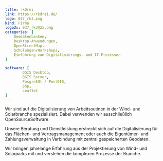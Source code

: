 ```yaml
---
title: rkDrei
link: https://rkdrei.de/
logo: 037_rk3.png
kind: Firma
logo2x: 037_rk3@2x.png
categories: [
   	Geodatenbanken,
	Desktop-Anwendungen,
	OpenStreetMap,
	Schulungen/Workshops,
	Einführung von Digitalisierungs- und IT-Prozessen
]

software: [
    	QGIS Desktop, 
    	QGIS Server, 
    	PosgreSQl / PostGIS, 
    	php, 
    	Leaflet
]
---
```


Wir sind auf die Digitalisierung von Arbeitsoutinen in der Wind- und Solarbranche spezialisiert.
Dabei verwenden wir ausschließlich OpenSourceSoftware.    

Unsere Beratung und Dienstleistung erstreckt sich auf die Digitalisierung für das Flächen- und
Vertragsmanagement oder auch die Eigentümer- und Zahlungsverwaltung in Verbindung mit
zentral gespeicherten Geodaten.

Wir bringen jahrelange Erfahrung aus der Projektierung von Wind- und Solarparks mit und
verstehen die komplexen Prozesse der Branche.


